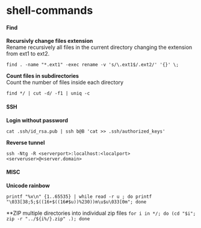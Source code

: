 # shell-commands


#### Find  

**Recursivly change files extension**  
Rename recursively all files in the current directory changing the extension from ext1 to ext2.

`find . -name "*.ext1" -exec rename -v 's/\.ext1$/.ext2/' '{}' \;`


**Count files in subdirectories**  
Count the number of files inside each directory

`find */ | cut -d/ -f1 | uniq -c`


#### SSH
**Login without password**  

`cat .ssh/id_rsa.pub | ssh b@B 'cat >> .ssh/authorized_keys'`


**Reverse tunnel**

`ssh -Ntg -R <serverport>:localhost:<localport> <serveruser>@<server.domain>`


#### MISC
**Unicode rainbow**

`printf "%x\n" {1..65535} | while read -r u ; do printf "\033[38;5;$((16+$((16#$u))%230))m\u$u\033[0m"; done`

**ZIP multiple directories into individual zip files
`for i in */; do (cd "$i"; zip -r "../${i%/}.zip" .); done`
